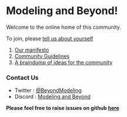 # Modeling and Beyond!

Welcome to the online home of this community.

To join, please [tell us about yourself](https://docs.google.com/forms/d/e/1FAIpQLScSh6GwNH2Zo1lLWxrZqOHrn_LPTAipkeie3BEV_EVRMeW_Rg/viewform)
1. [Our manifesto](https://amoghpj.github.io/modeling-and-beyond/manifesto)
2. [Community Guidelines](https://amoghpj.github.io/modeling-and-beyond/community-guidelines)
3. [A braindump of ideas for the community](https://amoghpj.github.io/modeling-and-beyond/braindump)

### Contact Us
- Twitter : [@BeyondModeling](https://twitter.com/BeyondModeling)
- Discord : [Modeling and Beyond](https://discord.gg/pYb6uZE)

**Please feel free to raise issues on github [here](https://github.com/amoghpj/modeling-and-beyond/issues)**

